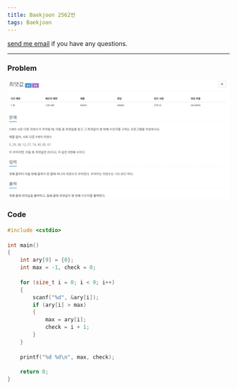 ```yaml
---
title: Baekjoon 2562번
tags: Baekjoon
---
```


[send me email](mailto:jewel7492@gmail.com) if you have any questions.

<!--more-->

---
### Problem  
   
![그림1](/assets/Baekjoon/2562/1.PNG)  

### Code  
```cpp
#include <cstdio>

int main()
{
    int ary[9] = {0};
    int max = -1, check = 0;

    for (size_t i = 0; i < 9; i++)
    {
        scanf("%d", &ary[i]);
        if (ary[i] > max)
        {
            max = ary[i];
            check = i + 1;
        }
    }

    printf("%d %d\n", max, check);

    return 0;
}
```